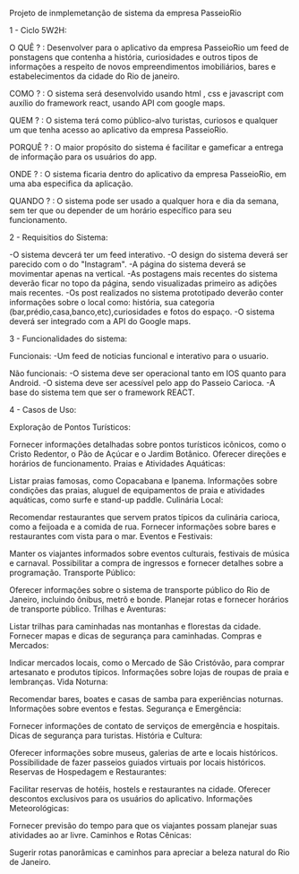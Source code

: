 Projeto de inmplemetanção de sistema da empresa PasseioRio

1 - Ciclo 5W2H:

O QUÊ ? : Desenvolver para o aplicativo da empresa PasseioRio um feed de ponstagens que contenha a história, curiosidades e outros tipos de informações a respeito de novos empreendimentos imobiliários, bares e estabelecimentos da cidade do Rio de janeiro.

COMO ? : O sistema será desenvolvido usando html , css e javascript com auxílio do framework react, usando API com google maps.

QUEM ? : O sistema terá como público-alvo turistas, curiosos e qualquer um que tenha acesso ao aplicativo da empresa PasseioRio.

PORQUÊ ? : O maior propósito do sistema é facilitar e gameficar a entrega de informação para os usuários do app.

ONDE ? : O sistema ficaria dentro do aplicativo da empresa PasseioRio, em uma aba especifica da aplicação. 

QUANDO ? : O sistema pode ser usado a qualquer hora e dia da semana, sem ter  que ou depender de um horário específico para seu funcionamento.

2 - Requisitios do Sistema:

-O sistema devcerá ter um feed interativo.
-O design do sistema deverá ser parecido com o do "Instagram".
-A página do sistema deverá se movimentar apenas na vertical.
-As postagens mais recentes do sistema deverão ficar no topo da página, sendo visualizadas primeiro as adições mais recentes.
-Os post realizados no sistema prototipado deverão conter informações sobre o local como: história, sua categoria (bar,prédio,casa,banco,etc),curiosidades e fotos do espaço.
-O sistema deverá ser integrado com a API do Google maps.

3 - Funcionalidades do sistema:

 Funcionais:
-Um feed de noticias funcional e interativo para o usuario.

 Não funcionais:
-O sistema deve ser operacional tanto em IOS quanto para Android.
-O sistema deve ser acessível pelo app do Passeio Carioca.
-A base do sistema tem que ser o framework REACT.

4 - Casos de Uso:

Exploração de Pontos Turísticos:

Fornecer informações detalhadas sobre pontos turísticos icônicos, como o Cristo Redentor, o Pão de Açúcar e o Jardim Botânico.
Oferecer direções e horários de funcionamento.
Praias e Atividades Aquáticas:

Listar praias famosas, como Copacabana e Ipanema.
Informações sobre condições das praias, aluguel de equipamentos de praia e atividades aquáticas, como surfe e stand-up paddle.
Culinária Local:

Recomendar restaurantes que servem pratos típicos da culinária carioca, como a feijoada e a comida de rua.
Fornecer informações sobre bares e restaurantes com vista para o mar.
Eventos e Festivais:

Manter os viajantes informados sobre eventos culturais, festivais de música e carnaval.
Possibilitar a compra de ingressos e fornecer detalhes sobre a programação.
Transporte Público:

Oferecer informações sobre o sistema de transporte público do Rio de Janeiro, incluindo ônibus, metrô e bonde.
Planejar rotas e fornecer horários de transporte público.
Trilhas e Aventuras:

Listar trilhas para caminhadas nas montanhas e florestas da cidade.
Fornecer mapas e dicas de segurança para caminhadas.
Compras e Mercados:

Indicar mercados locais, como o Mercado de São Cristóvão, para comprar artesanato e produtos típicos.
Informações sobre lojas de roupas de praia e lembranças.
Vida Noturna:

Recomendar bares, boates e casas de samba para experiências noturnas.
Informações sobre eventos e festas.
Segurança e Emergência:

Fornecer informações de contato de serviços de emergência e hospitais.
Dicas de segurança para turistas.
História e Cultura:

Oferecer informações sobre museus, galerias de arte e locais históricos.
Possibilidade de fazer passeios guiados virtuais por locais históricos.
Reservas de Hospedagem e Restaurantes:

Facilitar reservas de hotéis, hostels e restaurantes na cidade.
Oferecer descontos exclusivos para os usuários do aplicativo.
Informações Meteorológicas:

Fornecer previsão do tempo para que os viajantes possam planejar suas atividades ao ar livre.
Caminhos e Rotas Cênicas:

Sugerir rotas panorâmicas e caminhos para apreciar a beleza natural do Rio de Janeiro.
